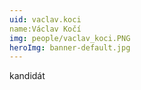 ```yaml
---
uid: vaclav.koci
name:Václav Kočí
img: people/vaclav_koci.PNG
heroImg: banner-default.jpg
---
```


kandidát
